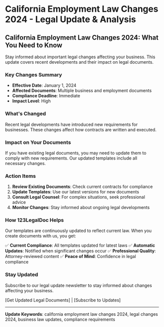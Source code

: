 # California Employment Law Changes 2024 - Legal Update & Analysis

## California Employment Law Changes 2024: What You Need to Know

Stay informed about important legal changes affecting your business. This update covers recent developments and their impact on legal documents.

### Key Changes Summary

- **Effective Date**: January 1, 2024
- **Affected Documents**: Multiple business and employment documents
- **Compliance Deadline**: Immediate
- **Impact Level**: High

### What's Changed

Recent legal developments have introduced new requirements for businesses. These changes affect how contracts are written and executed.

### Impact on Your Documents

If you have existing legal documents, you may need to update them to comply with new requirements. Our updated templates include all necessary changes.

### Action Items

1. **Review Existing Documents**: Check current contracts for compliance
2. **Update Templates**: Use our latest versions for new documents
3. **Consult Legal Counsel**: For complex situations, seek professional advice
4. **Monitor Changes**: Stay informed about ongoing legal developments

### How 123LegalDoc Helps

Our templates are continuously updated to reflect current law. When you create documents with us, you get:

✅ **Current Compliance**: All templates updated for latest laws
✅ **Automatic Updates**: Notified when significant changes occur
✅ **Professional Quality**: Attorney-reviewed content
✅ **Peace of Mind**: Confidence in legal compliance

### Stay Updated

Subscribe to our legal update newsletter to stay informed about changes affecting your business.

[Get Updated Legal Documents] | [Subscribe to Updates]

---

**Update Keywords**: california employment law changes 2024, legal changes 2024, business law updates, compliance requirements
